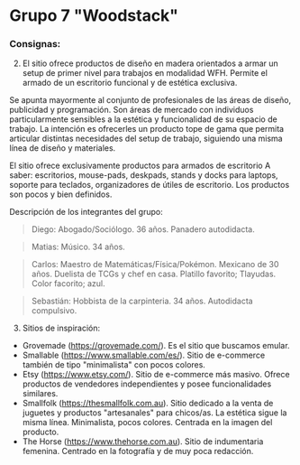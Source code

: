 # Grupo 7 "Woodstack"

### Consignas:

2. El sitio ofrece productos de diseño en madera orientados a armar un setup de primer nivel para trabajos en modalidad WFH. Permite el armado de un escritorio funcional y de estética exclusiva.

Se apunta mayormente al conjunto de profesionales de las áreas de diseño, publicidad y programación. Son áreas de mercado con individuos particularmente sensibles a la estética y funcionalidad de su espacio de trabajo. 
La intención es ofrecerles un producto tope de gama que permita articular distintas necesidades del setup de trabajo, siguiendo una misma línea de diseño y materiales. 

El sitio ofrece exclusivamente productos para armados de escritorio A saber: escritorios, mouse-pads, deskpads, stands y docks para laptops, soporte para teclados, organizadores de útiles de escritorio. Los productos son pocos y bien definidos. 

Descripción de los integrantes del grupo:

>Diego: Abogado/Sociólogo. 36 años. Panadero autodidacta.

>Matias: Músico. 34 años.

>Carlos: Maestro de Matemáticas/Física/Pokémon. Mexicano de 30 años. Duelista de TCGs y chef en casa. Platillo favorito; Tlayudas. Color facorito; azul.

>Sebastián: Hobbista de la carpinteria. 34 años. Autodidacta compulsivo.

3. Sitios de inspiración:

- Grovemade (https://grovemade.com/). Es el sitio que buscamos emular.
- Smallable (https://www.smallable.com/es/). Sitio de e-commerce también de tipo "minimalista" con pocos colores.
- Etsy (https://www.etsy.com/). Sitio de e-commerce más masivo. Ofrece productos de vendedores independientes y posee funcionalidades similares.
- Smallfolk (https://thesmallfolk.com.au). Sitio dedicado a la venta de juguetes y productos "artesanales" para chicos/as. La estética sigue la misma línea. Minimalista, pocos colores. Centrada en la imagen del producto.
- The Horse (https://www.thehorse.com.au). Sitio de indumentaria femenina. Centrado en la fotografía y de muy poca redacción. 

